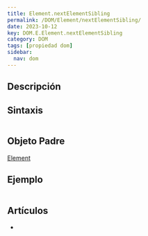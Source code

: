 ```yaml
---
title: Element.nextElementSibling
permalink: /DOM/Element/nextElementSibling/
date: 2023-10-12
key: DOM.E.Element.nextElementSibling
category: DOM
tags: [propiedad dom]
sidebar:
  nav: dom
---
```


## Descripción


## Sintaxis


```javascript

```


## Objeto Padre


[Element](https://www.w3api.com/DOM/Element/)


## Ejemplo


```javascript

```


## Artículos

- 
